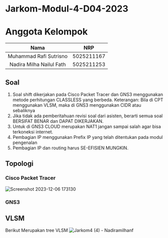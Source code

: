 # Jarkom-Modul-4-D04-2023
# Anggota Kelompok
|                Nama                |    NRP     |
| :--------------------------------: | :--------: |
|       Muhammad Rafi Sutrisno       | 5025211167 |
|      Nadira Milha Nailul Fath      | 5025211253 |
## Soal
1. Soal shift dikerjakan pada Cisco Packet Tracer dan GNS3 menggunakan metode perhitungan CLASSLESS yang berbeda.
Keterangan: Bila di CPT menggunakan VLSM, maka di GNS3 menggunakan CIDR atau sebaliknya
2. Jika tidak ada pemberitahuan revisi soal dari asisten, berarti semua soal BERSIFAT BENAR dan DAPAT DIKERJAKAN.
3. Untuk di GNS3 CLOUD merupakan NAT1 jangan sampai salah agar bisa terkoneksi internet.
4. Pembagian IP menggunakan Prefix IP yang telah ditentukan pada modul pengenalan
5. Pembagian IP dan routing harus SE-EFISIEN MUNGKIN.
## Topologi
### Cisco Packet Tracer
![Screenshot 2023-12-06 173130](https://github.com/nadiramlha/Jarkom-Modul-4-D04-2023/assets/88009253/04fe3987-15be-4a71-9150-d474be54804c)
### GNS3
## VLSM
Berikut Merupakan tree VLSM
![Jarkom4 (4) - Nadiramilhanf](https://github.com/nadiramlha/Jarkom-Modul-4-D04-2023/assets/88009253/d622db16-9e82-4cf0-a0f1-37cab6361d32)
